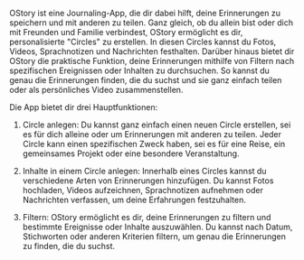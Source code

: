 OStory ist eine Journaling-App, die dir dabei hilft, deine Erinnerungen zu speichern und mit anderen zu teilen. Ganz gleich, ob du allein bist oder dich mit Freunden und Familie verbindest, OStory ermöglicht es dir, personalisierte "Circles" zu erstellen. In diesen Circles kannst du Fotos, Videos, Sprachnotizen und Nachrichten festhalten. Darüber hinaus bietet dir OStory die praktische Funktion, deine Erinnerungen mithilfe von Filtern nach spezifischen Ereignissen oder Inhalten zu durchsuchen. So kannst du genau die Erinnerungen finden, die du suchst und sie ganz einfach teilen oder als persönliches Video zusammenstellen.

Die App bietet dir drei Hauptfunktionen:

1. Circle anlegen: Du kannst ganz einfach einen neuen Circle erstellen, sei es für dich alleine oder um Erinnerungen mit anderen zu teilen. Jeder Circle kann einen spezifischen Zweck haben, sei es für eine Reise, ein gemeinsames Projekt oder eine besondere Veranstaltung.

2. Inhalte in einem Circle anlegen: Innerhalb eines Circles kannst du verschiedene Arten von Erinnerungen hinzufügen. Du kannst Fotos hochladen, Videos aufzeichnen, Sprachnotizen aufnehmen oder Nachrichten verfassen, um deine Erfahrungen festzuhalten.

3. Filtern: OStory ermöglicht es dir, deine Erinnerungen zu filtern und bestimmte Ereignisse oder Inhalte auszuwählen. Du kannst nach Datum, Stichworten oder anderen Kriterien filtern, um genau die Erinnerungen zu finden, die du suchst.
